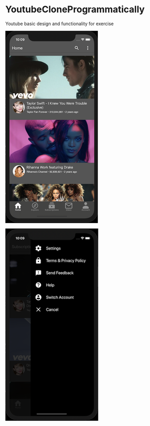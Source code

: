 # YoutubeCloneProgrammatically
Youtube basic design and functionality for exercise

![](https://github.com/ROMANiak45/YoutubeCloneProgrammatically/blob/master/Screenshots/Screenshot1.png)

![](https://github.com/ROMANiak45/YoutubeCloneProgrammatically/blob/master/Screenshots/Screenshot2.png)


